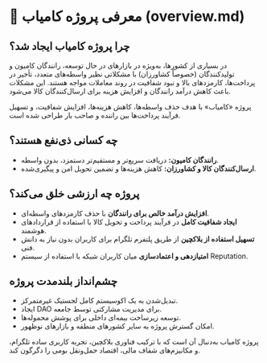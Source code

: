 # 📄 معرفی پروژه کامیاب (overview\.md)

## چرا پروژه کامیاب ایجاد شد؟

در بسیاری از کشورها، به‌ویژه در بازارهای در حال توسعه، رانندگان کامیون و تولیدکنندگان (خصوصاً کشاورزان) با مشکلاتی نظیر واسطه‌های متعدد، تأخیر در پرداخت‌ها، کارمزدهای بالا و نبود شفافیت در روند معاملات مواجه هستند. این مشکلات باعث کاهش درآمد رانندگان و افزایش هزینه برای ارسال‌کنندگان کالا می‌شود.

پروژه «کامیاب» با هدف حذف واسطه‌ها، کاهش هزینه‌ها، افزایش شفافیت، و تسهیل فرآیند پرداخت‌ها بین راننده و صاحب بار طراحی شده است.

## چه کسانی ذی‌نفع هستند؟

* **رانندگان کامیون:** دریافت سریع‌تر و مستقیم‌تر دستمزد، بدون واسطه.
* **ارسال‌کنندگان کالا و کشاورزان:** کاهش هزینه‌ها و تضمین تحویل امن و پیگیری‌شده.

## پروژه چه ارزشی خلق می‌کند؟

* **افزایش درآمد خالص برای رانندگان** با حذف کارمزدهای واسطه‌ای.
* **ایجاد شفافیت کامل** در فرآیند پرداخت و تحویل کالا با استفاده از قراردادهای هوشمند.
* **تسهیل استفاده از بلاکچین** از طریق پلتفرم تلگرام برای کاربران بدون نیاز به دانش فنی.
* **امتیازدهی و اعتمادسازی** میان کاربران شبکه با استفاده از سیستم Reputation.

## چشم‌انداز بلندمدت پروژه

* تبدیل‌شدن به یک اکوسیستم کامل لجستیک غیرمتمرکز.
* ایجاد DAO برای مدیریت مشارکتی توسط جامعه.
* توسعه زیرساخت بیمه‌ای داخلی برای پوشش محموله‌ها.
* امکان گسترش پروژه به سایر کشورهای منطقه و بازارهای نوظهور.

پروژه کامیاب به‌دنبال آن است که با ترکیب فناوری بلاکچین، تجربه کاربری ساده تلگرام، و مکانیزم‌های شفاف مالی، اقتصاد حمل‌ونقل بومی را دگرگون کند.

